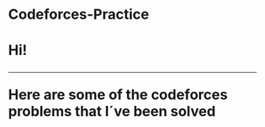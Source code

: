 # Codeforces-Practice
<h1> Hi!</hi>
<hr>
Here are some of the codeforces problems that I´ve been solved
